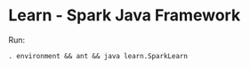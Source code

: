 Learn - Spark Java Framework
============================


Run:

    . environment && ant && java learn.SparkLearn

